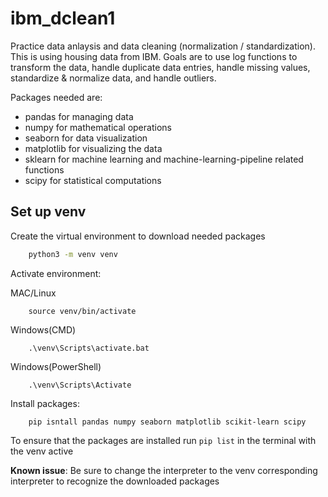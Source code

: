 # ibm_dclean1

Practice data anlaysis and data cleaning (normalization / standardization). This is using housing data from IBM. Goals are to use log functions to transform the data, handle duplicate data entries, handle missing values, standardize & normalize data, and handle outliers. 

Packages needed are:
- pandas for managing data
- numpy for mathematical operations
- seaborn for data visualization
- matplotlib for visualizing the data
- sklearn for machine learning and machine-learning-pipeline related functions
- scipy for statistical computations

## Set up venv
Create the virtual environment to download needed packages
```bash
    python3 -m venv venv
```
Activate environment:

MAC/Linux
``` 
    source venv/bin/activate 
```
Windows(CMD)
```
    .\venv\Scripts\activate.bat
```
Windows(PowerShell)
```
    .\venv\Scripts\Activate
```

Install packages:
```
    pip isntall pandas numpy seaborn matplotlib scikit-learn scipy
```

To ensure that the packages are installed run `pip list` in the terminal with the venv active

**Known issue**:
    Be sure to change the interpreter to the venv corresponding interpreter to recognize the downloaded packages

